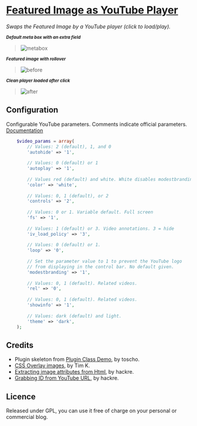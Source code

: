 # [Featured Image as YouTube Player](https://github.com/brasofilo/Featured-Image-as-YouTube-Player)

*Swaps the Featured Image by a YouTube player (click to load/play).*

<sup>***Default meta box with an extra field***</sup>  
>![metabox](https://raw.github.com/brasofilo/Featured-Image-as-YouTube-Player/master/screenshots/meta-box.png)

<sup>***Featured image with rollover***</sup>  
>![before](https://raw.github.com/brasofilo/Featured-Image-as-YouTube-Player/master/screenshots/before-clicking.png)

<sup>***Clean player loaded after click***</sup>  
>![after](https://raw.github.com/brasofilo/Featured-Image-as-YouTube-Player/master/screenshots/after-clicking.png)
 
## Configuration

Configurable YouTube parameters. Comments indicate official parameters.
[Documentation](https://developers.google.com/youtube/player_parameters)
```php
    $video_params = array(
    	// Values: 2 (default), 1, and 0
    	'autohide' => '1', 
    
    	// Values: 0 (default) or 1
    	'autoplay' => '1', 
    
    	// Values red (default) and white. White disables modestbranding(!)
    	'color' => 'white', 
    
    	// Values: 0, 1 (default), or 2
    	'controls' => '2',
    
    	// Values: 0 or 1. Variable default. Full screen
    	'fs' => '1', 
    
    	// Values: 1 (default) or 3. Video annotations. 3 = hide
    	'iv_load_policy' => '3',
    
    	// Values: 0 (default) or 1.
    	'loop' => '0', 
    
    	// Set the parameter value to 1 to prevent the YouTube logo 
    	// from displaying in the control bar. No default given.
    	'modestbranding' => '1', 
    
    	// Values: 0, 1 (default). Related videos.
    	'rel' => '0',
    
    	// Values: 0, 1 (default). Related videos.
    	'showinfo' => '1',
    
    	// Values: dark (default) and light.
    	'theme' => 'dark',            
    );
```

## Credits
 - Plugin skeleton from [Plugin Class Demo](https://gist.github.com/3804204), by toscho. 
 - [CSS Overlay images](http://stackoverflow.com/q/403478), by Tim K. 
 - [Extracting image attributes from Html](http://stackoverflow.com/a/10131137), by hackre.
 - [Grabbing ID from YouTube URL](http://stackoverflow.com/a/6556662), by hackre.

## Licence
Released under GPL, you can use it free of charge on your personal or commercial blog.